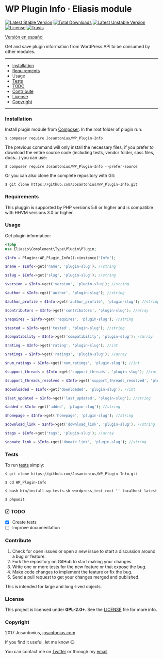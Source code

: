 # WP Plugin Info · Eliasis module

[![Latest Stable Version](https://poser.pugx.org/josantonius/wp_plugin-info/v/stable)](https://packagist.org/packages/josantonius/wp_plugin-info) [![Total Downloads](https://poser.pugx.org/josantonius/wp_plugin-info/downloads)](https://packagist.org/packages/josantonius/wp_plugin-info) [![Latest Unstable Version](https://poser.pugx.org/josantonius/wp_plugin-info/v/unstable)](https://packagist.org/packages/josantonius/wp_plugin-info) [![License](https://poser.pugx.org/josantonius/wp_plugin-info/license)](https://packagist.org/packages/josantonius/wp_plugin-info) [![Travis](https://travis-ci.org/Josantonius/WP_Plugin-Info.svg)](https://travis-ci.org/Josantonius/WP_Plugin-Info)

[Versión en español](README-ES.md)

Get and save plugin information from WordPress API to be consumed by other modules.

---

- [Installation](#installation)
- [Requirements](#requirements)
- [Usage](#usage)
- [Tests](#tests)
- [TODO](#-todo)
- [Contribute](#contribute)
- [License](#license)
- [Copyright](#copyright)

---

### Installation

Install plugin module from [Composer](http://getcomposer.org/download/). In the root folder of plugin run:

    $ composer require Josantonius/WP_Plugin-Info

The previous command will only install the necessary files, if you prefer to download the entire source code (including tests, vendor folder, sass files, docs...) you can use:

    $ composer require Josantonius/WP_Plugin-Info --prefer-source

Or you can also clone the complete repository with Git:

	$ git clone https://github.com/Josantonius/WP_Plugin-Info.git

### Requirements

This pluggin is supported by PHP versions 5.6 or higher and is compatible with HHVM versions 3.0 or higher.

### Usage

Get plugin information:

```php
<?php
use Eliasis\Complement\Type\Plugin\Plugin;

$Info = Plugin::WP_Plugin_Info()->instance('Info');
```
```php
$name = $Info->get('name', 'plugin-slug'); //string
```
```php
$slug = $Info->get('slug', 'plugin-slug'); //string
```
```php
$version = $Info->get('version', 'plugin-slug'); //string
```
```php
$author = $Info->get('author', 'plugin-slug'); //string
```
```php
$author_profile = $Info->get('author_profile', 'plugin-slug'); //string
```
```php
$contributors = $Info->get('contributors', 'plugin-slug'); //array
```
```php
$requires = $Info->get('requires', 'plugin-slug'); //string
```
```php
$tested = $Info->get('tested', 'plugin-slug'); //string
```
```php
$compatibility = $Info->get('compatibility', 'plugin-slug'); //array
```
```php
$rating = $Info->get('rating', 'plugin-slug'); //int
```
```php
$ratings = $Info->get('ratings', 'plugin-slug'); //array
```
```php
$num_ratings = $Info->get('num_ratings', 'plugin-slug'); //int
```
```php
$support_threads = $Info->get('support_threads', 'plugin-slug'); //int
```
```php
$support_threads_resolved = $Info->get('support_threads_resolved', 'plugin-slug'); //int
```
```php
$downloaded = $Info->get('downloaded', 'plugin-slug'); //int
```
```php
$last_updated = $Info->get('last_updated', 'plugin-slug'); //string
```
```php
$added = $Info->get('added', 'plugin-slug'); //string
```
```php
$homepage = $Info->get('homepage', 'plugin-slug'); //string
```
```php
$download_link = $Info->get('download_link', 'plugin-slug'); //string
```
```php
$tags = $Info->get('tags', 'plugin-slug'); //array
```
```php
$donate_link = $Info->get('donate_link', 'plugin-slug'); //string
```

### Tests 

To run [tests](tests/Asset/Test) simply:

    $ git clone https://github.com/Josantonius/WP_Plugin-Info.git
    
    $ cd WP_Plugin-Info

    $ bash bin/install-wp-tests.sh wordpress_test root '' localhost latest

    $ phpunit

### ☑ TODO

- [x] Create tests
- [ ] Improve documentation

### Contribute
1. Check for open issues or open a new issue to start a discussion around a bug or feature.
1. Fork the repository on GitHub to start making your changes.
1. Write one or more tests for the new feature or that expose the bug.
1. Make code changes to implement the feature or fix the bug.
1. Send a pull request to get your changes merged and published.

This is intended for large and long-lived objects.

### License

This project is licensed under **GPL-2.0+**. See the [LICENSE](LICENSE) file for more info.

### Copyright

2017 Josantonius, [josantonius.com](https://josantonius.com/)

If you find it useful, let me know :wink:

You can contact me on [Twitter](https://twitter.com/Josantonius) or through my [email](mailto:hello@josantonius.com).
